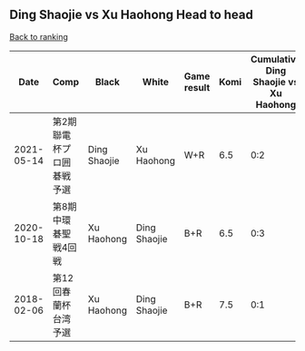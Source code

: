## Ding Shaojie vs Xu Haohong Head to head

[Back to ranking](../../index.md)




| **Date** | **Comp** | **Black** | **White** | **Game result** | **Komi** | **Cumulative Ding Shaojie vs Xu Haohong** | **Ding Shaojie streak** | **Xu Haohong streak** | 
| --- | --- | --- | --- | --- | --- | --- | --- | --- |
| 2021-05-14 | 第2期聯電杯プロ囲碁戦予選 | Ding Shaojie | Xu Haohong | W+R | 6.5 | 0:2 | 0 | 2 | 
| 2020-10-18 | 第8期中環碁聖戦4回戦 | Xu Haohong | Ding Shaojie | B+R | 6.5 | 0:3 | 0 | 3 | 
| 2018-02-06 | 第12回春蘭杯台湾予選 | Xu Haohong | Ding Shaojie | B+R | 7.5 | 0:1 | 0 | 1 |




